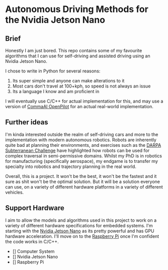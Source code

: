 # Autonomous Driving Methods for the Nvidia Jetson Nano

## Brief

Honestly I am just bored. This repo contains some of my favourite algorithms that I can use for self-driving and assisted driving using an Nvidia Jetson Nano.

I chose to write in Python for several reasons:
1. Its super simple and anyone can make alterations to it
2. Most cars don't travel at 100+kph, so speed is not always an issue
3. Its a language I know and am proficient in

I will eventually use C/C++ for actual implementation for this, and may use a version of [CommaAI OpenPilot](https://github.com/commaai/openpilot) for an actual real-world implementation.

## Further ideas

I'm kinda interested outside the realm of self-driving cars and more to the implementation with modern autonomous robotics. Robots are inherently quite bad at planning their environments, and exercises such as the [DARPA Subterranean Challenge](https://www.subtchallenge.com/) have highlighted how robots can be used for complex traversal in semi-permissive domains. Whilst my PhD is in robotics for manufacturing (specifically aerospace), my endgame is to transfer my specialty into robotics and trajectory planning in the real world.

Overall, this is a project. It won't be the best, it won't be the fastest and it sure as shit won't be the optimal solution. But it will be a solution everyone can use, on a variety of different hardware platforms in a variety of different vehicles.

## Support Hardware

I aim to allow the models and algorithms used in this project to work on a variety of different hardware specifications for embedded systems. I'm starting with the [Nvidia Jetson Nano](https://developer.nvidia.com/embedded/jetson-nano-developer-kit) as its pretty powerful and has GPU hardware acceleration. I'll move on to the [Raspberry Pi](https://www.raspberrypi.org/products/raspberry-pi-4-model-b/) once I'm confident the code works in C/C++.

- [] Computer System
- [] Nvidia Jetson Nano
- [] Raspberry Pi
